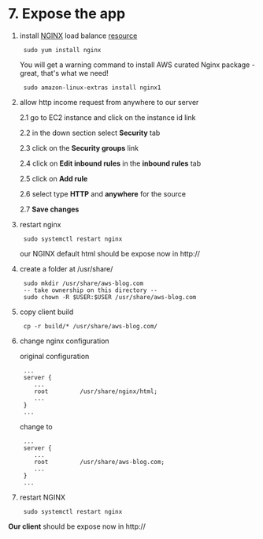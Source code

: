 # 7. Expose the app

1. install [NGINX](https://www.nginx.com/) load balance [resource](https://regbrain.com/article/node-nginx-ec2)

        sudo yum install nginx

    You will get a warning command to install AWS curated Nginx package - great, that's what we need!

        sudo amazon-linux-extras install nginx1


2. allow http income request from anywhere to our server

    2.1 go to EC2 instance and click on the instance id link
    
    2.2 in the down section select **Security** tab

    2.3 click on the **Security groups** link

    2.4 click on **Edit inbound rules** in the **inbound rules** tab

    2.5 click on **Add rule**

    2.6 select type **HTTP** and **anywhere** for the source

    2.7 **Save changes**


3. restart nginx

        sudo systemctl restart nginx

    our NGINX default html should be expose now in http://<Public-IPv4-address> 


4. create a folder at /usr/share/<domain-name>
   
        sudo mkdir /usr/share/aws-blog.com
        -- take ownership on this directory --
        sudo chown -R $USER:$USER /usr/share/aws-blog.com


5. copy client build

        cp -r build/* /usr/share/aws-blog.com/

6. change nginx configuration

    original configuration
        
        ...
        server {
           ...
           root         /usr/share/nginx/html;
           ...
        }
        ...

    change to

        ...
        server {
           ...
           root         /usr/share/aws-blog.com;
           ...
        }
        ...

7. restart NGINX

        sudo systemctl restart nginx

**Our client** should be expose now in http://<Public-IPv4-address> 

